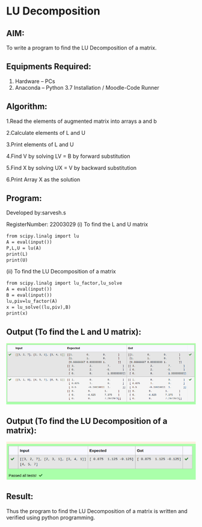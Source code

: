 # LU Decomposition 

## AIM:
To write a program to find the LU Decomposition of a matrix.

## Equipments Required:
1. Hardware – PCs
2. Anaconda – Python 3.7 Installation / Moodle-Code Runner

## Algorithm:
1.Read the elements of augmented matrix into arrays a and b 

2.Calculate elements of L and U 

3.Print elements of L and U 

4.Find V by solving LV = B by forward substitution 

5.Find X by solving UX = V by backward substitution 

6.Print Array X as the solution

## Program:

Developed by:sarvesh.s

RegisterNumber: 22003029
(i) To find the L and U matrix
```
from scipy.linalg import lu
A = eval(input())
P,L,U = lu(A)
print(L)
print(U)

```
(ii) To find the LU Decomposition of a matrix

```
from scipy.linalg import lu_factor,lu_solve
A = eval(input())
B = eval(input())
lu,piv=lu_factor(A)
x = lu_solve((lu,piv),B)
print(x)

```

## Output (To find the L and U matrix):
![output](./part1.png)

## Output (To find the LU Decomposition of a matrix):
![output](./part2.png)



## Result:
Thus the program to find the LU Decomposition of a matrix is written and verified using python programming.


